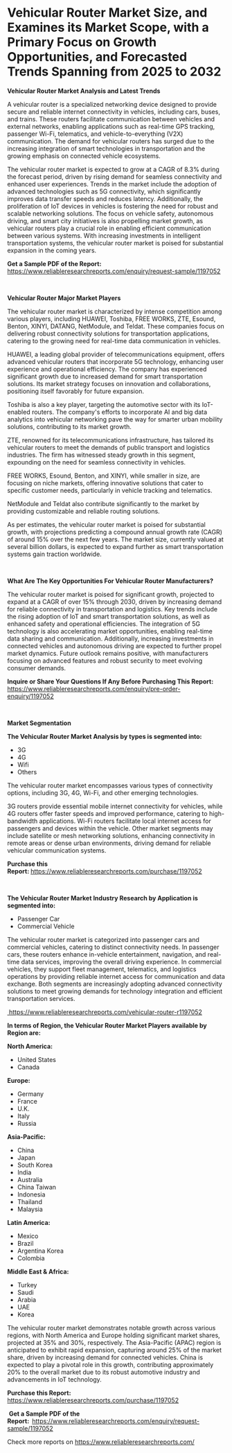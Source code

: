 <p><h1>Vehicular Router Market Size, and Examines its Market Scope, with a Primary Focus on Growth Opportunities, and Forecasted Trends Spanning from 2025 to 2032</h1></p><p><strong>Vehicular Router Market Analysis and Latest Trends</strong></p>
<p><p>A vehicular router is a specialized networking device designed to provide secure and reliable internet connectivity in vehicles, including cars, buses, and trains. These routers facilitate communication between vehicles and external networks, enabling applications such as real-time GPS tracking, passenger Wi-Fi, telematics, and vehicle-to-everything (V2X) communication. The demand for vehicular routers has surged due to the increasing integration of smart technologies in transportation and the growing emphasis on connected vehicle ecosystems.</p><p>The vehicular router market is expected to grow at a CAGR of 8.3% during the forecast period, driven by rising demand for seamless connectivity and enhanced user experiences. Trends in the market include the adoption of advanced technologies such as 5G connectivity, which significantly improves data transfer speeds and reduces latency. Additionally, the proliferation of IoT devices in vehicles is fostering the need for robust and scalable networking solutions. The focus on vehicle safety, autonomous driving, and smart city initiatives is also propelling market growth, as vehicular routers play a crucial role in enabling efficient communication between various systems. With increasing investments in intelligent transportation systems, the vehicular router market is poised for substantial expansion in the coming years.</p></p>
<p><strong>Get a Sample PDF of the Report:&nbsp;</strong> <a href="https://www.reliableresearchreports.com/enquiry/request-sample/1197052?utm_campaign=2205&utm_medium=2&utm_source=Github&utm_content=ia&utm_term=15022025&utm_id=vehicular-router">https://www.reliableresearchreports.com/enquiry/request-sample/1197052</a></p>
<p>&nbsp;</p>
<p><strong>Vehicular Router Major Market Players</strong></p>
<p><p>The vehicular router market is characterized by intense competition among various players, including HUAWEI, Toshiba, FREE WORKS, ZTE, Esound, Benton, XINYI, DATANG, NetModule, and Teldat. These companies focus on delivering robust connectivity solutions for transportation applications, catering to the growing need for real-time data communication in vehicles.</p><p>HUAWEI, a leading global provider of telecommunications equipment, offers advanced vehicular routers that incorporate 5G technology, enhancing user experience and operational efficiency. The company has experienced significant growth due to increased demand for smart transportation solutions. Its market strategy focuses on innovation and collaborations, positioning itself favorably for future expansion.</p><p>Toshiba is also a key player, targeting the automotive sector with its IoT-enabled routers. The company's efforts to incorporate AI and big data analytics into vehicular networking pave the way for smarter urban mobility solutions, contributing to its market growth.</p><p>ZTE, renowned for its telecommunications infrastructure, has tailored its vehicular routers to meet the demands of public transport and logistics industries. The firm has witnessed steady growth in this segment, expounding on the need for seamless connectivity in vehicles. </p><p>FREE WORKS, Esound, Benton, and XINYI, while smaller in size, are focusing on niche markets, offering innovative solutions that cater to specific customer needs, particularly in vehicle tracking and telematics. </p><p>NetModule and Teldat also contribute significantly to the market by providing customizable and reliable routing solutions.</p><p>As per estimates, the vehicular router market is poised for substantial growth, with projections predicting a compound annual growth rate (CAGR) of around 15% over the next few years. The market size, currently valued at several billion dollars, is expected to expand further as smart transportation systems gain traction worldwide.</p></p>
<p>&nbsp;</p>
<p><strong>What Are The Key Opportunities For Vehicular Router Manufacturers?</strong></p>
<p><p>The vehicular router market is poised for significant growth, projected to expand at a CAGR of over 15% through 2030, driven by increasing demand for reliable connectivity in transportation and logistics. Key trends include the rising adoption of IoT and smart transportation solutions, as well as enhanced safety and operational efficiencies. The integration of 5G technology is also accelerating market opportunities, enabling real-time data sharing and communication. Additionally, increasing investments in connected vehicles and autonomous driving are expected to further propel market dynamics. Future outlook remains positive, with manufacturers focusing on advanced features and robust security to meet evolving consumer demands.</p></p>
<p><strong>Inquire or Share Your Questions If Any Before Purchasing This Report:</strong> <a href="https://www.reliableresearchreports.com/enquiry/pre-order-enquiry/1197052?utm_campaign=2205&utm_medium=2&utm_source=Github&utm_content=ia&utm_term=15022025&utm_id=vehicular-router">https://www.reliableresearchreports.com/enquiry/pre-order-enquiry/1197052</a></p>
<p>&nbsp;</p>
<p><strong>Market Segmentation</strong></p>
<p><strong>The Vehicular Router Market Analysis by types is segmented into:</strong></p>
<p><ul><li>3G</li><li>4G</li><li>Wifi</li><li>Others</li></ul></p>
<p><p>The vehicular router market encompasses various types of connectivity options, including 3G, 4G, Wi-Fi, and other emerging technologies. </p><p>3G routers provide essential mobile internet connectivity for vehicles, while 4G routers offer faster speeds and improved performance, catering to high-bandwidth applications. Wi-Fi routers facilitate local internet access for passengers and devices within the vehicle. Other market segments may include satellite or mesh networking solutions, enhancing connectivity in remote areas or dense urban environments, driving demand for reliable vehicular communication systems.</p></p>
<p><strong>Purchase this Report:&nbsp;</strong><a href="https://www.reliableresearchreports.com/purchase/1197052?utm_campaign=2205&utm_medium=2&utm_source=Github&utm_content=ia&utm_term=15022025&utm_id=vehicular-router">https://www.reliableresearchreports.com/purchase/1197052</a></p>
<p>&nbsp;</p>
<p><strong>The Vehicular Router Market Industry Research by Application is segmented into:</strong></p>
<p><ul><li>Passenger Car</li><li>Commercial Vehicle</li></ul></p>
<p><p>The vehicular router market is categorized into passenger cars and commercial vehicles, catering to distinct connectivity needs. In passenger cars, these routers enhance in-vehicle entertainment, navigation, and real-time data services, improving the overall driving experience. In commercial vehicles, they support fleet management, telematics, and logistics operations by providing reliable internet access for communication and data exchange. Both segments are increasingly adopting advanced connectivity solutions to meet growing demands for technology integration and efficient transportation services.</p></p>
<p><a href="https://www.reliableresearchreports.com/vehicular-router-r1197052?utm_campaign=2205&utm_medium=2&utm_source=Github&utm_content=ia&utm_term=15022025&utm_id=vehicular-router">&nbsp;https://www.reliableresearchreports.com/vehicular-router-r1197052</a></p>
<p><strong>In terms of Region, the Vehicular Router Market Players available by Region are:</strong></p>
<p>
    <p> <strong> North America: </strong>
        <ul>
            <li>United States</li>
            <li>Canada</li>
        </ul>
        </p> 
    <p> <strong> Europe: </strong>
        <ul>
            <li>Germany</li>
            <li>France</li>
            <li>U.K.</li>
            <li>Italy</li>
            <li>Russia</li>
        </ul>
        </p> 
    <p> <strong> Asia-Pacific: </strong>
        <ul>
            <li>China</li>
            <li>Japan</li>
            <li>South Korea</li>
            <li>India</li>
            <li>Australia</li>
            <li>China Taiwan</li>
            <li>Indonesia</li>
            <li>Thailand</li>
            <li>Malaysia</li>
        </ul>
        </p> 
    <p> <strong> Latin America: </strong>
        <ul>
            <li>Mexico</li>
            <li>Brazil</li>
            <li>Argentina Korea</li>
            <li>Colombia</li>
        </ul>
        </p> 
    <p> <strong> Middle East & Africa: </strong>
        <ul>
            <li>Turkey</li>
            <li>Saudi</li>
            <li>Arabia</li>
            <li>UAE</li>
            <li>Korea</li>
        </ul>
    </p>
    </p>
<p><p>The vehicular router market demonstrates notable growth across various regions, with North America and Europe holding significant market shares, projected at 35% and 30%, respectively. The Asia-Pacific (APAC) region is anticipated to exhibit rapid expansion, capturing around 25% of the market share, driven by increasing demand for connected vehicles. China is expected to play a pivotal role in this growth, contributing approximately 20% to the overall market due to its robust automotive industry and advancements in IoT technology.</p></p>
<p><strong>Purchase this Report: </strong><a href="https://www.reliableresearchreports.com/purchase/1197052?utm_campaign=2205&utm_medium=2&utm_source=Github&utm_content=ia&utm_term=15022025&utm_id=vehicular-router">https://www.reliableresearchreports.com/purchase/1197052</a></p>
<p>&nbsp;<strong>Get a Sample PDF of the Report:&nbsp;&nbsp;</strong><a href="https://www.reliableresearchreports.com/enquiry/request-sample/1197052?utm_campaign=2205&utm_medium=2&utm_source=Github&utm_content=ia&utm_term=15022025&utm_id=vehicular-router">https://www.reliableresearchreports.com/enquiry/request-sample/1197052</a></p>
<p><strong></strong></p>
<p>Check more reports on <a href="https://www.reliableresearchreports.com/?utm_campaign=2205&utm_medium=2&utm_source=Github&utm_content=ia&utm_term=15022025&utm_id=vehicular-router">https://www.reliableresearchreports.com/</a></p>